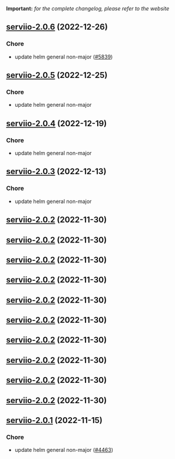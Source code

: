**Important:**
*for the complete changelog, please refer to the website*




## [serviio-2.0.6](https://github.com/truecharts/charts/compare/serviio-2.0.5...serviio-2.0.6) (2022-12-26)

### Chore

- update helm general non-major ([#5839](https://github.com/truecharts/charts/issues/5839))
  
  


## [serviio-2.0.5](https://github.com/truecharts/charts/compare/serviio-2.0.4...serviio-2.0.5) (2022-12-25)

### Chore

- update helm general non-major
  
  


## [serviio-2.0.4](https://github.com/truecharts/charts/compare/serviio-2.0.3...serviio-2.0.4) (2022-12-19)

### Chore

- update helm general non-major
  
  


## [serviio-2.0.3](https://github.com/truecharts/charts/compare/serviio-2.0.2...serviio-2.0.3) (2022-12-13)

### Chore

- update helm general non-major
  
  


## [serviio-2.0.2](https://github.com/truecharts/charts/compare/serviio-2.0.1...serviio-2.0.2) (2022-11-30)




## [serviio-2.0.2](https://github.com/truecharts/charts/compare/serviio-2.0.1...serviio-2.0.2) (2022-11-30)




## [serviio-2.0.2](https://github.com/truecharts/charts/compare/serviio-2.0.1...serviio-2.0.2) (2022-11-30)




## [serviio-2.0.2](https://github.com/truecharts/charts/compare/serviio-2.0.1...serviio-2.0.2) (2022-11-30)




## [serviio-2.0.2](https://github.com/truecharts/charts/compare/serviio-2.0.1...serviio-2.0.2) (2022-11-30)




## [serviio-2.0.2](https://github.com/truecharts/charts/compare/serviio-2.0.1...serviio-2.0.2) (2022-11-30)




## [serviio-2.0.2](https://github.com/truecharts/charts/compare/serviio-2.0.1...serviio-2.0.2) (2022-11-30)




## [serviio-2.0.2](https://github.com/truecharts/charts/compare/serviio-2.0.1...serviio-2.0.2) (2022-11-30)




## [serviio-2.0.2](https://github.com/truecharts/charts/compare/serviio-2.0.1...serviio-2.0.2) (2022-11-30)




## [serviio-2.0.2](https://github.com/truecharts/charts/compare/serviio-2.0.1...serviio-2.0.2) (2022-11-30)




## [serviio-2.0.1](https://github.com/truecharts/charts/compare/serviio-2.0.0...serviio-2.0.1) (2022-11-15)

### Chore

- update helm general non-major ([#4463](https://github.com/truecharts/charts/issues/4463))
  
  

